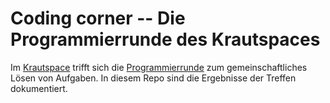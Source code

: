 # Coding corner -- Die Programmierrunde des Krautspaces

Im [Krautspace](https://kraut.space/) trifft sich die
[Programmierrunde](https://kraut.space/hswiki:termine:regelmaessige:programmierrunde)
zum gemeinschaftliches Lösen von Aufgaben. In diesem Repo sind die
Ergebnisse der Treffen dokumentiert.
